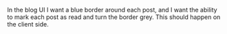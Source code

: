 In the blog UI I want a blue border around each post, and I want the ability to mark each post as read and turn the border grey. This should happen on the client side.

